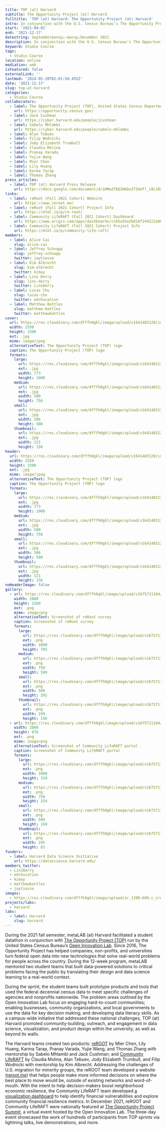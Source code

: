 ```yaml
---
title: TOP (at) Harvard
subtitle: The Opportunity Project (at) Harvard
fulltitle: 'TOP (at) Harvard: The Opportunity Project (at) Harvard'
intro: In conjunction with the U.S. Census Bureau's The Opportunity Project, teams of Harvard students joined a design sprint to develop projects using census data for public good
start: '2021-09-01'
end: '2021-12-17'
datestring: September&ensp;–&ensp;December 2021
description: In conjunction with the U.S. Census Bureau's The Opportunity Project, teams of Harvard students joined a design sprint to develop projects using census data…
keyword: Studio Course
tags:
  - Studio Course
location: online
mediation: web
isFeatured: false
externalLink: ''
lastmod: '2024-05-20T02:01:50.455Z'
date: '2021-12-17'
slug: top-at-harvard
categories:
  - Studio Course
collaborators:
  - label: The Opportunity Project (TOP), United States Census Department
    url: https://opportunity.census.gov/
  - label: Jack Cushman
    url: https://cyber.harvard.edu/people/jcushman
  - label: Sabelo Mhlambi
    url: https://cyber.harvard.edu/people/sabelo-mhlambi
  - label: Alan Tebuev
  - label: Filip Wodnicki
  - label: Jody Elizabeth Trumbull
  - label: Claudia Molina
  - label: Pranay Varada
  - label: Yujie Wang
  - label: Mier Chen
  - label: Lily Huang
  - label: Karma Tarap
  - label: Thomas Zhang
press_articles:
  - label: TOP (at) Harvard Press Release
    url: https://docs.google.com/document/d/1HMwZf6QIWGbn2TZmUfl_i8LiRXVuyhSIQBll5G3gkRs/edit
links:
  - label: reRoot (Fall 2021 Cohort) Website
    url: https://www.reroot.me/
  - label: reRoot (Fall 2021 Cohort) Project Info
    url: https://mlml.io/p/re-root/
  - label: Community LifeRAFT (Fall 2021 Cohort) Dashboard
    url: https://www.arcgis.com/apps/dashboards/ccb5a55e2b814f249222a069daf656cc
  - label: Community LifeRAFT (Fall 2021 Cohort) Project Info
    url: https://mlml.io/p/community-life-raft/
members:
  - label: Alice Cai
    slug: alice-cai
  - label: Jeffrey Schnapp
    slug: jeffrey-schnapp
    twitter: jaytiesse
  - label: Kim Albrecht
    slug: kim-albrecht
    twitter: kimay
  - label: Lins Derry
    slug: lins-derry
    twitter: LinsDerry
  - label: Lucas Chu
    slug: lucas-chu
    twitter: edchucation
  - label: Matthew Battles
    slug: matthew-battles
    twitter: matthewbattles
cover:
  url: https://res.cloudinary.com/dfffh0gkl/image/upload/v1641483120/img0_4_c3ad4c5f13.jpg
  width: 2550
  height: 3300
  ext: .jpg
  mime: image/jpeg
  alternativeText: The Opportunity Project (TOP) logo
  caption: The Opportunity Project (TOP) logo
  formats:
    large:
      url: https://res.cloudinary.com/dfffh0gkl/image/upload/v1641483121/large_img0_4_c3ad4c5f13.jpg
      ext: .jpg
      width: 773
      height: 1000
    medium:
      url: https://res.cloudinary.com/dfffh0gkl/image/upload/v1641483122/medium_img0_4_c3ad4c5f13.jpg
      ext: .jpg
      width: 580
      height: 750
    small:
      url: https://res.cloudinary.com/dfffh0gkl/image/upload/v1641483122/small_img0_4_c3ad4c5f13.jpg
      ext: .jpg
      width: 386
      height: 500
    thumbnail:
      url: https://res.cloudinary.com/dfffh0gkl/image/upload/v1641483121/thumbnail_img0_4_c3ad4c5f13.jpg
      ext: .jpg
      width: 121
      height: 156
header:
  url: https://res.cloudinary.com/dfffh0gkl/image/upload/v1641483120/img0_4_c3ad4c5f13.jpg
  width: 2550
  height: 3300
  ext: .jpg
  mime: image/jpeg
  alternativeText: The Opportunity Project (TOP) logo
  caption: The Opportunity Project (TOP) logo
  formats:
    large:
      url: https://res.cloudinary.com/dfffh0gkl/image/upload/v1641483121/large_img0_4_c3ad4c5f13.jpg
      ext: .jpg
      width: 773
      height: 1000
    medium:
      url: https://res.cloudinary.com/dfffh0gkl/image/upload/v1641483122/medium_img0_4_c3ad4c5f13.jpg
      ext: .jpg
      width: 580
      height: 750
    small:
      url: https://res.cloudinary.com/dfffh0gkl/image/upload/v1641483122/small_img0_4_c3ad4c5f13.jpg
      ext: .jpg
      width: 386
      height: 500
    thumbnail:
      url: https://res.cloudinary.com/dfffh0gkl/image/upload/v1641483121/thumbnail_img0_4_c3ad4c5f13.jpg
      ext: .jpg
      width: 121
      height: 156
noHeaderImage: false
gallery:
  - url: https://res.cloudinary.com/dfffh0gkl/image/upload/v1675711194/re_Root0_55adc731e7.png
    width: 2880
    height: 2260
    ext: .png
    mime: image/png
    alternativeText: Screenshot of reRoot survey
    caption: Screenshot of reRoot survey
    formats:
      large:
        url: https://res.cloudinary.com/dfffh0gkl/image/upload/v1675711195/large_re_Root0_55adc731e7.png
        ext: .png
        width: 1000
        height: 785
      medium:
        url: https://res.cloudinary.com/dfffh0gkl/image/upload/v1675711196/medium_re_Root0_55adc731e7.png
        ext: .png
        width: 750
        height: 589
      small:
        url: https://res.cloudinary.com/dfffh0gkl/image/upload/v1675711196/small_re_Root0_55adc731e7.png
        ext: .png
        width: 500
        height: 392
      thumbnail:
        url: https://res.cloudinary.com/dfffh0gkl/image/upload/v1675711194/thumbnail_re_Root0_55adc731e7.png
        ext: .png
        width: 199
        height: 156
  - url: https://res.cloudinary.com/dfffh0gkl/image/upload/v1675711194/community_lr_queens_10d6595055.png
    width: 2880
    height: 976
    ext: .png
    mime: image/png
    alternativeText: Screenshot of Community LifeRAFT portal
    caption: Screenshot of Community LifeRAFT portal
    formats:
      large:
        url: https://res.cloudinary.com/dfffh0gkl/image/upload/v1675711195/large_community_lr_queens_10d6595055.png
        ext: .png
        width: 1000
        height: 339
      medium:
        url: https://res.cloudinary.com/dfffh0gkl/image/upload/v1675711196/medium_community_lr_queens_10d6595055.png
        ext: .png
        width: 750
        height: 254
      small:
        url: https://res.cloudinary.com/dfffh0gkl/image/upload/v1675711196/small_community_lr_queens_10d6595055.png
        ext: .png
        width: 500
        height: 169
      thumbnail:
        url: https://res.cloudinary.com/dfffh0gkl/image/upload/v1675711194/thumbnail_community_lr_queens_10d6595055.png
        ext: .png
        width: 245
        height: 83
funders:
  - label: Harvard Data Science Initiative
    url: https://datascience.harvard.edu/
members_twitter:
  - LinsDerry
  - edchucation
  - kimay
  - matthewbattles
  - jaytiesse
images:
  - https://res.cloudinary.com/dfffh0gkl/image/upload/ar_1200:600,c_crop/c_limit,h_1200,w_600/v1641483120/img0_4_c3ad4c5f13.jpg
projects/labs:
  - harvard
labs:
  - label: Harvard
    slug: harvard
---
```

During the 2021 fall semester, metaLAB (at) Harvard facilitated a student datathon in conjunction with [The Opportunity Project (TOP)](https://opportunity.census.gov) run by the United States Census Bureau’s [Open Innovation Lab](https://coil.census.gov). Since 2016, The Opportunity Project has helped companies, non-profits, and universities turn federal open data into new technologies that solve real-world problems for people across the country. During the 12-week program, metaLAB mentored two student teams that built data-powered solutions to critical problems facing the public by translating their design and data science learning to a real-world context.

During the sprint, the student teams built prototype products and tools that used the federal decennial census data to meet specific challenges of agencies and nonprofits nationwide. The problem areas outlined by the Open Innovation Lab focus on engaging hard-to-count communities; enabling businesses, community organizations, and local governments to use the data for key decision making; and developing data literacy skills. As a campus-wide initiative that addressed these national challenges, TOP (at) Harvard promoted community-building, outreach, and engagement in data science, visualization, and product design within the university, as well as beyond its walls.

The Harvard teams created two products: [reROOT](https://mlml.io/p/re-root/) by Mier Chen, Lily Huang, Karma Tarap, Pranay Varada, Yujie Wang, and Thomas Zhang with mentorship by Sabelo Mhlambi and Jack Cushman; and [Community LifeRAFT](https://mlml.io/p/community-life-raft/) by Claudia Molina, Alan Tebuev, Jody Elizabeth Trumbull, and Filip Wodnicki with mentorship by Kim Albrecht. Addressing the challenges of U.S. migration for minority groups, the reROOT team developed a website ([reroot.me](https://www.reroot.me)) that helps people make more informed decisions on where the best place to move would be, outside of existing networks and word-of-mouth. With the intent to help decision-makers boost neighborhood economic resilience, the Community LifeRAFT team developed [a visualization dashboard](https://www.arcgis.com/apps/dashboards/ccb5a55e2b814f249222a069daf656cc) to help identify financial vulnerabilities and explore community financial resilience metrics. In December 2021, reROOT and Community LifeRAFT were nationally featured at [The Opportunity Project Summit](https://emamo.com/event/TOPSummit2021), a virtual event hosted by the Open Innovation Lab. The three-day event showcased the work of hundreds of participants from TOP sprints via lightning talks, live demonstrations, and more.